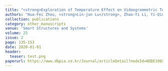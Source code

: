 ```yaml
---
title: "<strong>Exploration of Temperature Effect on Videogrammetric Technique for Displacement Monitoring</strong>"
authors: "Hua-Fei Zhou, <strong>Lin-jun Lu</strong>, Zhao-Yi Li, Yi-Qing Ni"
collection: publications
category: other_manuscripts
venue: 'Smart Structures and Systems'
volume: 25
issue: 2
page: 135-153
date: 2020-01-01
header:
  teaser: test.png
paperurl: https://www.dbpia.co.kr/Journal/articleDetail?nodeId=NODE10697838
---
```

